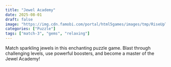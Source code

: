 ```yaml
---
title: "Jewel Academy"
date: 2025-08-01
draft: false
image: "https://img.cdn.famobi.com/portal/html5games/images/tmp/RiseUpTeaser.jpg?v=0.2-2f895505"
categories: ["Puzzle"]
tags: ["match-3", "gems", "relaxing"]
---
```

Match sparkling jewels in this enchanting puzzle game. Blast through challenging levels, use powerful boosters, and become a master of the Jewel Academy!